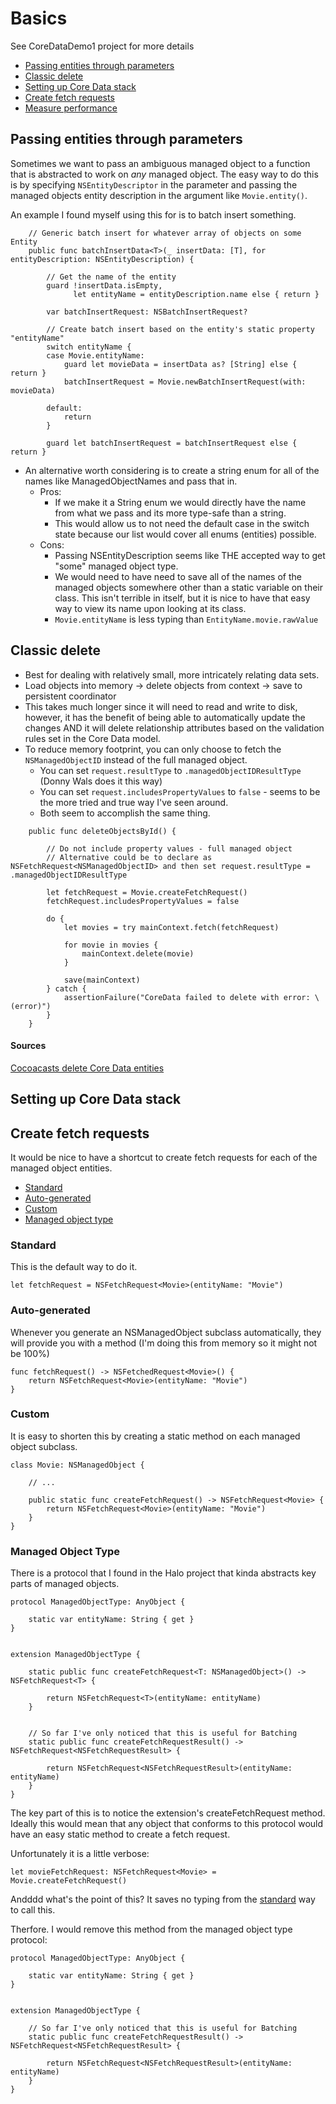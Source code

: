# Basics

See CoreDataDemo1 project for more details

* [Passing entities through parameters](#passing-entities-through-parameters)
* [Classic delete](#classic-delete)
* [Setting up Core Data stack](#setting-up-core-data-stack)
* [Create fetch requests](#create-fetch-requests)
* [Measure performance](#measure-performance)

## Passing entities through parameters
Sometimes we want to pass an ambiguous managed object to a function that is abstracted to work on *any* managed object. The easy way to do this is by specifying `NSEntityDescriptor` in the parameter and passing the managed objects entity description in the argument like `Movie.entity()`.

An example I found myself using this for is to batch insert something.
```
    // Generic batch insert for whatever array of objects on some Entity
    public func batchInsertData<T>(_ insertData: [T], for entityDescription: NSEntityDescription) {

        // Get the name of the entity
        guard !insertData.isEmpty,
              let entityName = entityDescription.name else { return }

        var batchInsertRequest: NSBatchInsertRequest?

        // Create batch insert based on the entity's static property "entityName"
        switch entityName {
        case Movie.entityName:
            guard let movieData = insertData as? [String] else { return }
            batchInsertRequest = Movie.newBatchInsertRequest(with: movieData)

        default:
            return
        }

        guard let batchInsertRequest = batchInsertRequest else { return }

```

* An alternative worth considering is to create a string enum for all of the names like ManagedObjectNames and pass that in.
    * Pros:
        * If we make it a String enum we would directly have the name from what we pass and its more type-safe than a string.
        * This would allow us to not need the default case in the switch state because our list would cover all enums (entities) possible.
    * Cons:
        * Passing NSEntityDescription seems like THE accepted way to get "some" managed object type.
        * We would need to have need to save all of the names of the managed objects somewhere other than a static variable on their class. This isn't terrible in itself, but it is nice to have that easy way to view its name upon looking at its class.
        * `Movie.entityName` is less typing than `EntityName.movie.rawValue`


## Classic delete
* Best for dealing with relatively small, more intricately relating data sets.
* Load objects into memory -> delete objects from context -> save to persistent coordinator
* This takes much longer since it will need to read and write to disk, however, it has the benefit of being able to automatically update the changes AND it will delete relationship attributes based on the validation rules set in the Core Data model.
* To reduce memory footprint, you can only choose to fetch the `NSManagedObjectID` instead of the full managed object.
    * You can set `request.resultType` to `.managedObjectIDResultType` (Donny Wals does it this way)
    * You can set `request.includesPropertyValues` to `false` - seems to be the more tried and true way I've seen around.
    * Both seem to accomplish the same thing.
```
    public func deleteObjectsById() {

        // Do not include property values - full managed object
        // Alternative could be to declare as NSFetchRequest<NSManagedObjectID> and then set request.resultType = .managedObjectIDResultType

        let fetchRequest = Movie.createFetchRequest()
        fetchRequest.includesPropertyValues = false

        do {
            let movies = try mainContext.fetch(fetchRequest)

            for movie in movies {
                mainContext.delete(movie)
            }

            save(mainContext)
        } catch {
            assertionFailure("CoreData failed to delete with error: \(error)")
        }
    }
```

#### Sources
[Cocoacasts delete Core Data entities](https://cocoacasts.com/how-to-delete-every-record-of-a-core-data-entity)
<br />


## Setting up Core Data stack



## Create fetch requests
It would be nice to have a shortcut to create fetch requests for each of the managed object entities.

* [Standard](#standard)
* [Auto-generated](#auto-generated)
* [Custom](#custom)
* [Managed object type](#managed-object-type)

### Standard
This is the default way to do it.
```
let fetchRequest = NSFetchRequest<Movie>(entityName: "Movie")
```

### Auto-generated
Whenever you generate an NSManagedObject subclass automatically, they will provide you with a method (I'm doing this from memory so it might not be 100%)
```
func fetchRequest() -> NSFetchedRequest<Movie>() {
    return NSFetchRequest<Movie>(entityName: "Movie")
}
```

### Custom
It is easy to shorten this by creating a static method on each managed object subclass.
```
class Movie: NSManagedObject {

    // ...

    public static func createFetchRequest() -> NSFetchRequest<Movie> {
        return NSFetchRequest<Movie>(entityName: "Movie")
    }
}
```

### Managed Object Type
There is a protocol that I found in the Halo project that kinda abstracts key parts of managed objects.
```
protocol ManagedObjectType: AnyObject {

    static var entityName: String { get }
}


extension ManagedObjectType {

    static public func createFetchRequest<T: NSManagedObject>() -> NSFetchRequest<T> {

        return NSFetchRequest<T>(entityName: entityName)
    }


    // So far I've only noticed that this is useful for Batching
    static public func createFetchRequestResult() -> NSFetchRequest<NSFetchRequestResult> {

        return NSFetchRequest<NSFetchRequestResult>(entityName: entityName)
    }
}

```

The key part of this is to notice the extension's createFetchRequest method. Ideally this would mean that any object that conforms to this protocol would have an easy static method to create a fetch request.

Unfortunately it is a little verbose:
```
let movieFetchRequest: NSFetchRequest<Movie> = Movie.createFetchRequest()
```

Andddd what's the point of this? It saves no typing from the [standard](#standard) way to call this.

Therfore. I would remove this method from the managed object type protocol:

```
protocol ManagedObjectType: AnyObject {

    static var entityName: String { get }
}


extension ManagedObjectType {

    // So far I've only noticed that this is useful for Batching
    static public func createFetchRequestResult() -> NSFetchRequest<NSFetchRequestResult> {

        return NSFetchRequest<NSFetchRequestResult>(entityName: entityName)
    }
}
```
